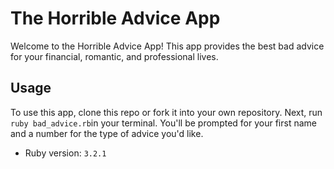 # The Horrible Advice App

Welcome to the Horrible Advice App! This app provides the best bad advice for your financial, romantic, and professional lives.

## Usage
To use this app, clone this repo or fork it into your own repository. Next, run ```ruby bad_advice.rb```in your terminal. You'll be prompted for your first name and a number for the type of advice you'd like.

- Ruby version: `3.2.1`
